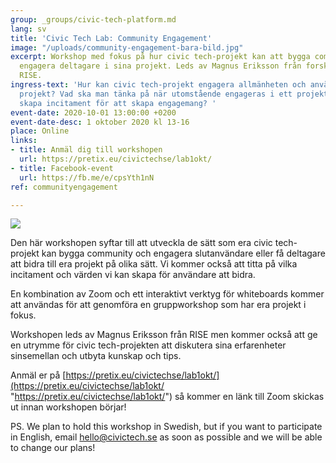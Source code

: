 ```yaml
---
group: _groups/civic-tech-platform.md
lang: sv
title: 'Civic Tech Lab: Community Engagement'
image: "/uploads/community-engagement-bara-bild.jpg"
excerpt: Workshop med fokus på hur civic tech-projekt kan att bygga community och
  engagera deltagare i sina projekt. Leds av Magnus Eriksson från forskningsinstitutet
  RISE.
ingress-text: 'Hur kan civic tech-projekt engagera allmänheten och användare i sina
  projekt? Vad ska man tänka på när utomstående engageras i ett projekt? Hur kan man
  skapa incitament för att skapa engagemang? '
event-date: 2020-10-01 13:00:00 +0200
event-date-desc: 1 oktober 2020 kl 13-16
place: Online
links:
- title: Anmäl dig till workshopen
  url: https://pretix.eu/civictechse/lab1okt/
- title: Facebook-event
  url: https://fb.me/e/cpsYth1nN
ref: communityengagement

---
```

![](/uploads/civic-tech-lab-community-engagement.jpg)

Den här workshopen syftar till att utveckla de sätt som era civic tech-projekt kan bygga community och engagera slutanvändare eller få deltagare att bidra till era projekt på olika sätt. Vi kommer också att titta på vilka incitament och värden vi kan skapa för användare att bidra.

En kombination av Zoom och ett interaktivt verktyg för whiteboards kommer att användas för att genomföra en gruppworkshop som har era projekt i fokus.

Workshopen leds av Magnus Eriksson från RISE men kommer också att ge en utrymme för civic tech-projekten att diskutera sina erfarenheter sinsemellan och utbyta kunskap och tips.

Anmäl er på [https://pretix.eu/civictechse/lab1okt/](https://pretix.eu/civictechse/lab1okt/ "https://pretix.eu/civictechse/lab1okt/") så kommer en länk till Zoom skickas ut innan workshopen börjar!  
  
PS. We plan to hold this workshop in Swedish, but if you want to participate in English, email hello@civictech.se as soon as possible and we will be able to change our plans!